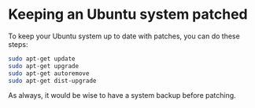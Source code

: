 # Keeping an Ubuntu system patched

To keep your Ubuntu system up to date with patches, you can do these steps:

```bash
sudo apt-get update
sudo apt-get upgrade
sudo apt-get autoremove
sudo apt-get dist-upgrade
```

As always, it would be wise to have a system backup before patching.
